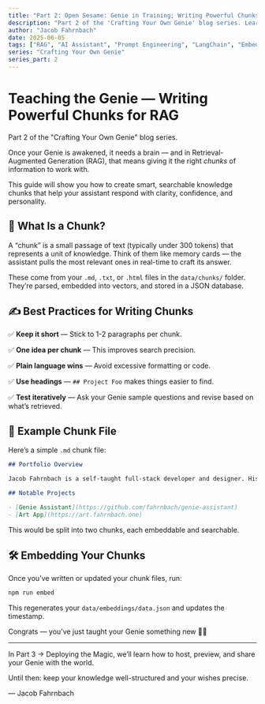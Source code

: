 ```yaml
---
title: "Part 2: Open Sesame: Genie in Training; Writing Powerful Chunks for RAG"
description: "Part 2 of the 'Crafting Your Own Genie' blog series. Learn how to structure content chunks that help your AI assistant answer with precision and personality."
author: "Jacob Fahrnbach"
date: 2025-06-05
tags: ["RAG", "AI Assistant", "Prompt Engineering", "LangChain", "Embeddings"]
series: "Crafting Your Own Genie"
series_part: 2
---
```


# Teaching the Genie — Writing Powerful Chunks for RAG

Part 2 of the "Crafting Your Own Genie" blog series.

Once your Genie is awakened, it needs a brain — and in Retrieval-Augmented Generation (RAG), that means giving it the right *chunks* of information to work with.

This guide will show you how to create smart, searchable knowledge chunks that help your assistant respond with clarity, confidence, and personality.

## 🧩 What Is a Chunk?

A “chunk” is a small passage of text (typically under 300 tokens) that represents a unit of knowledge. Think of them like memory cards — the assistant pulls the most relevant ones in real-time to craft its answer.

These come from your `.md`, `.txt`, or `.html` files in the `data/chunks/` folder. They’re parsed, embedded into vectors, and stored in a JSON database.

## ✍️ Best Practices for Writing Chunks

✅ **Keep it short** — Stick to 1-2 paragraphs per chunk.

✅ **One idea per chunk** — This improves search precision.

✅ **Plain language wins** — Avoid excessive formatting or code.

✅ **Use headings** — `## Project Foo` makes things easier to find.

✅ **Test iteratively** — Ask your Genie sample questions and revise based on what’s retrieved.

## 📁 Example Chunk File

Here’s a simple `.md` chunk file:

```md
## Portfolio Overview

Jacob Fahrnbach is a self-taught full-stack developer and designer. His portfolio includes web apps, UI/UX design, and creative tools like Genie Assistant.

## Notable Projects

- [Genie Assistant](https://github.com/fahrnbach/genie-assistant)
- [Art App](https://art.fahrnbach.one)
```

This would be split into two chunks, each embeddable and searchable.

## 🛠️ Embedding Your Chunks

Once you’ve written or updated your chunk files, run:

```bash
npm run embed
```

This regenerates your `data/embeddings/data.json` and updates the timestamp.

Congrats — you’ve just taught your Genie something new 🧞‍♂️

---

In Part 3 → Deploying the Magic, we’ll learn how to host, preview, and share your Genie with the world.

Until then: keep your knowledge well-structured and your wishes precise.

— Jacob Fahrnbach
